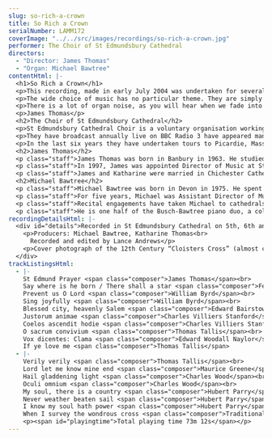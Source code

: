 ```yaml
---
slug: so-rich-a-crown
title: So Rich a Crown
serialNumber: LAMM172
coverImage: "../../src/images/recordings/so-rich-a-crown.jpg"
performer: The Choir of St Edmundsbury Cathedral
directors:
  - "Director: James Thomas"
  - "Organ: Michael Bawtree"
contentHtml: |-
  <h1>So Rich a Crown</h1>
  <p>This recording, made in early July 2004 was undertaken for several reasons. It provides each singer (and his family) with a permanent record of his time in the Cathedral Choir; it provides visitors to our Cathedral with a memento of their journey to Bury St Edmunds; and it enables us, in due course, to raise sufficient funds to make another in two years’ time.</p>
  <p>The wide choice of music has no particular theme. They are simply pieces we enjoyed singing and wanted to record. A couple of requests from our clergy and congregation have been incorporated, as have one or two rarities (the first recording of the St Edmund Prayer, for instance, sung here for canonical occasions and the like. The words are by our former Precentor, now Bishop of Argyll and the Isles), and several old favourites.</p>
  <p>There is a lot of organ noise, as you will hear when we fade into the accompanied items. Plans are afoot to restore and complete the instrument, which you can read about on our <a href="http://www.stedscathedral.co.uk/">website.</a></p>
  <p>James Thomas</p>
  <h2>The Choir of St Edmundsbury Cathedral</h2>
  <p>St Edmundsbury Cathedral Choir is a voluntary organisation working to the highest standards to provide music for the worship in St Edmundsbury Cathedral. The boys attend many different local primary and middle schools, although about half attend St James’s Middle School in the town. They rehearse most mornings before school, and twice a week after school. The Lay Clerks come from many different walks of life; all are volunteers. The full choir sings four services a week, the boys sing an extra one each week on their own and rehearse most mornings before school. On top of this considerable commitment, the Cathedral Choir also provides music for special civic and diocesan events, termly visits to parishes in the diocese, and occasional concerts.</p>
  <p>They have broadcast annually live on BBC Radio 3 have appeared many times on Radio 4, and live on national television.</p>
  <p>In the last six years they have undertaken tours to Picardie, Massachusetts, and Washington DC &amp; Virginia. The Friends of the Cathedral Choir are extremely active in helping to raise funds for such undertakings.</p>
  <h2>James Thomas</h2>
  <p class="staff">James Thomas was born in Banbury in 1963. He studied music at Gonville and Caius College, Cambridge, where he was Organ Scholar. During this period he received organ tuition from Nicolas Kynaston, and gained the Fellowship of the Royal College of Organists in 1986 winning the Dixon Prize for extemporisation. After a year at Homerton College studying for the Post Graduate Certificate in Education, James lived in Caen, Normandy, for two years, as assistant teacher of choral singing at the Conservatoire. During this time he studied the organ in Rouen (on Tuesdays) with Louis Thiry, gaining a Premier Prix de Perféctionnment. Moving back to the UK in 1988, James was Assistant Organist at Blackburn Cathedral, and later Assistant Director of Music at St Wilfrid’s High School. He then moved to Chichester Cathedral in 1991, again as Assistant Organist, and Director of Music at the Prebendal School (the Cathedral’s Choir School).</p>
  <p class="staff">In 1997, James was appointed Director of Music at St Edmundsbury Cathedral. The choir is a voluntary one, there being no choir school. Nevertheless, they manage to achieve enviably high standards and do all the sorts of things that people expect Cathedral Choirs to do. From 1998 - 2004, James conducted the Cambridgeshire Choral Society.</p>
  <p class="staff">James and Katharine were married in Chichester Cathedral in 1993. Katharine, herself an highly accomplished musician (formerly Organ Scholar of Lady Margaret Hall, Oxford), was daughter of one of James’s music teachers at Prebendal. They have three daughters.</p>
  <h2>Michael Bawtree</h2>
  <p class="staff">Michael Bawtree was born in Devon in 1975. He spent the year before university as Assistant Organist at King's School in Auckland, New Zealand. In 1994 he became Organ Scholar at Christ's College, Cambridge University, and graduated with a degree in music in 1997; earlier the same year, Michael became a Fellow of the Royal College of Organists, winning three prizes as a result of the examinations. Whilst in Cambridge he travelled extensively, performing with the Chapel Choir in Switzerland, France, Ireland, Hong Kong, New Zealand and Canada.</p>
  <p class="staff">For five years, Michael was Assistant Director of Music at St Edmundsbury Cathedral. With the Cathedral Choir, he broadcast frequently on BBC Radio 3 and 4, toured to Washington and New England, and made three CD recordings. In addition to his Cathedral work, Michael was heavily involved in the choral and orchestral life of the county. In September 2004, he moved to Glasgow to take up a two-year postgraduate scholarship at the Royal Scottish Academy of Music and Drama studying orchestral conducting.</p>
  <p class="staff">Recital engagements have taken Michael to cathedrals across the British Isles (including Westminster, St Paul's, Carlisle, Dublin, Edinburgh, Hereford and Truro), as well as to New England, Bermuda and Switzerland. In September 2003, he was invited to perform in Copenhagen as part of a festival of English music. Future engagements include concerts in San Francisco, Richmond VA and Washington National Cathedral.</p>
  <p class="staff">He is one half of the Busch-Bawtree piano duo, a collaboration with American composer Richard Busch which has recently included duet recitals in Massachusetts and East Anglia. Outside his musical life, he has a passion for travel and enjoys photography and reading, when time allows!</p>
recordingDetailsHtml: |-
  <div id="details">Recorded in St Edmundsbury Cathedral on 5th, 6th and 7th July 2004 by kind permission of the Dean and Chapter.
    <p>Producers: Michael Bawtree, Katharine Thomas<br>
      Recorded and edited by Lance Andrews</p>
    <p>Cover photograph of the 12th Century “Cloisters Cross” (almost certainly carved in Bury St Edmunds) by kind permission of the Metropolitan Museum of Art, New York</p>
  </div>
trackListingsHtml:
  - |-
    St Edmund Prayer <span class="composer">James Thomas</span><br>
    Say where is he born / There shall a star <span class="composer">Felix Mendelssohn</span><br>
    Prevent us O Lord <span class="composer">William Byrd</span><br>
    Sing joyfully <span class="composer">William Byrd</span><br>
    Blessed city, heavenly Salem <span class="composer">Edward Bairstow</span><br>
    Justorum animae <span class="composer">Charles Villiers Stanford</span><br>
    Coelos ascendit hodie <span class="composer">Charles Villiers Stanford</span><br>
    O sacrum convivium <span class="composer">Thomas Tallis</span><br>
    Vox dicentes: Clama <span class="composer">Edward Woodall Naylor</span><br>
    If ye love me <span class="composer">Thomas Tallis</span>
  - |-
    Verily verily <span class="composer">Thomas Tallis</span><br>
    Lord let me know mine end <span class="composer">Maurice Greene</span><br>
    Hail gladdening light <span class="composer">Charles Wood</span><br>
    Oculi omnium <span class="composer">Charles Wood</span><br>
    My soul, there is a country <span class="composer">Hubert Parry</span><br>
    Never weather beaten sail <span class="composer">Hubert Parry</span><br>
    I know my soul hath power <span class="composer">Hubert Parry</span><br>
    When I survey the wondrous cross <span class="composer">Traditional adapted Edward Miller</span>
    <p><span id="playingtime">Total playing time 73m 12s</span></p>
---
```

